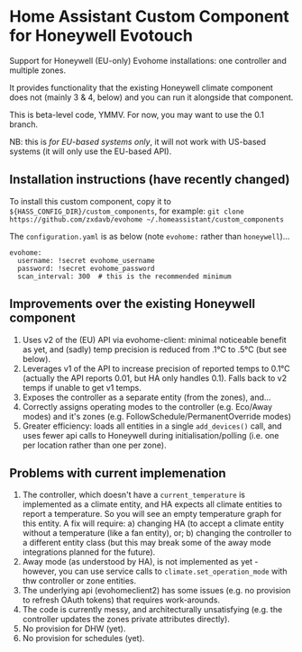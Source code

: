 # Home Assistant Custom Component for Honeywell Evotouch

Support for Honeywell (EU-only) Evohome installations: one controller and multiple zones.

It provides functionality that the existing Honeywell climate component does not (mainly 3 & 4, below) and you can run it alongside that component.

This is beta-level code, YMMV.  For now, you may want to use the 0.1 branch.

NB: this is _for EU-based systems only_, it will not work with US-based systems (it will only use the EU-based API).

## Installation instructions (have recently changed)

To install this custom component, copy it to `${HASS_CONFIG_DIR}/custom_components`, for example:
  `git clone https://github.com/zxdavb/evohome ~/.homeassistant/custom_components`

The `configuration.yaml` is as below (note `evohome:` rather than `honeywell`)...
```
evohome:
  username: !secret evohome_username
  password: !secret evohome_password
  scan_interval: 300  # this is the recommended minimum
```

## Improvements over the existing Honeywell component

1. Uses v2 of the (EU) API via evohome-client: minimal noticeable benefit as yet, and (sadly) temp precision is reduced from .1°C to .5°C (but see below).
2. Leverages v1 of the API to increase precision of reported temps to 0.1°C (actually the API reports 0.01, but HA only handles 0.1).  Falls back to v2 temps if unable to get v1 temps. 
3. Exposes the controller as a separate entity (from the zones), and...
4. Correctly assigns operating modes to the controller (e.g. Eco/Away modes) and it's zones (e.g. FollowSchedule/PermanentOverride modes)
5. Greater efficiency: loads all entities in a single `add_devices()` call, and uses fewer api calls to Honeywell during initialisation/polling (i.e. one per location rather than one per zone).

## Problems with current implemenation

1. The controller, which doesn't have a `current_temperature` is implemented as a climate entity, and HA expects all climate entities to report a temperature.  So you will see an empty temperature graph for this entity.  A fix will require: a) changing HA (to accept a climate entity without a temperature (like a fan entity), or; b) changing the controller to a different entity class (but this may break some of the away mode integrations planned for the future).
2. Away mode (as understood by HA), is not implemented as yet - however, you can use service calls to `climate.set_operation_mode` with thw controller or zone entities.
3. The underlying api (evohomeclient2) has some issues (e.g. no provision to refresh OAuth tokens) that requires work-arounds.
4. The code is currently messy, and architecturally unsatisfying (e.g. the controller updates the zones private attributes directly).
5. No provision for DHW (yet).
6. No provision for schedules (yet).

